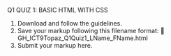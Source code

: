 Q1 QUIZ 1: BASIC HTML WITH CSS

1. Download and follow the guidelines.
2. Save your markup following this filename format:
    🚨 GH_ICT9Topaz_Q1Quiz1_LName_FName.html
3. Submit your markup here.
